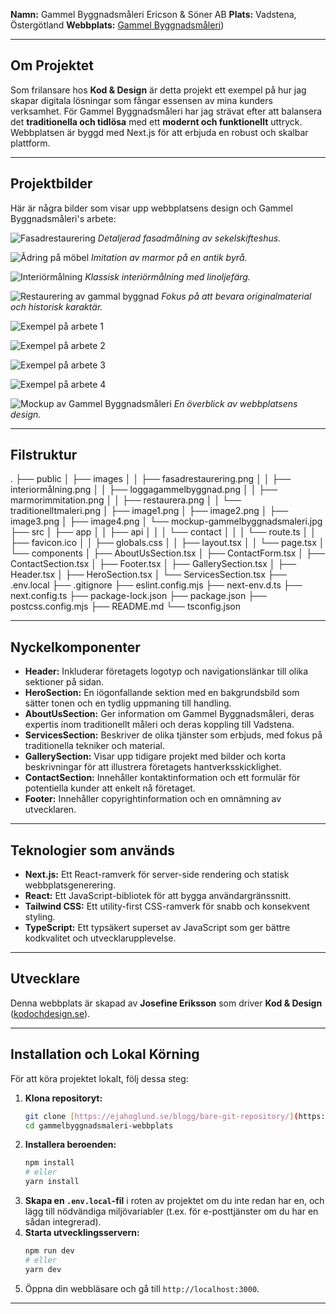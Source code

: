 **Namn:** Gammel Byggnadsmåleri Ericson & Söner AB
**Plats:** Vadstena, Östergötland
**Webbplats:** [Gammel Byggnadsmåleri](https://gammelbyggnadsmaleri.vercel.app/)) 

---

## Om Projektet

Som frilansare hos **Kod & Design** är detta projekt ett exempel på hur jag skapar digitala lösningar som fångar essensen av mina kunders verksamhet. För Gammel Byggnadsmåleri har jag strävat efter att balansera det **traditionella och tidlösa** med ett **modernt och funktionellt** uttryck. Webbplatsen är byggd med Next.js för att erbjuda en robust och skalbar plattform.

---

## Projektbilder

Här är några bilder som visar upp webbplatsens design och Gammel Byggnadsmåleri's arbete:

![Fasadrestaurering](public/images/fasadrestaurering.png)
*Detaljerad fasadmålning av sekelskifteshus.*

![Ådring på möbel](public/images/marmorimmitation.png)
*Imitation av marmor på en antik byrå.*

![Interiörmålning](public/images/interiormålning.png)
*Klassisk interiörmålning med linoljefärg.*

![Restaurering av gammal byggnad](public/images/restaurera.png)
*Fokus på att bevara originalmaterial och historisk karaktär.*

![Exempel på arbete 1](public/image1.png)

![Exempel på arbete 2](public/image2.png)

![Exempel på arbete 3](public/image3.png)

![Exempel på arbete 4](public/image4.png)

![Mockup av Gammel Byggnadsmåleri](public/mockup-gammelbyggnadsmaleri.jpg)
*En överblick av webbplatsens design.*

---

## Filstruktur

.
├── public
│   ├── images
│   │   ├── fasadrestaurering.png
│   │   ├── interiormålning.png
│   │   ├── loggagammelbyggnad.png
│   │   ├── marmorimmitation.png
│   │   ├── restaurera.png
│   │   └── traditionelltmaleri.png
│   ├── image1.png
│   ├── image2.png
│   ├── image3.png
│   ├── image4.png
│   └── mockup-gammelbyggnadsmaleri.jpg
├── src
│   ├── app
│   │   ├── api
│   │   │   └── contact
│   │   │       └── route.ts
│   │   ├── favicon.ico
│   │   ├── globals.css
│   │   ├── layout.tsx
│   │   └── page.tsx
│   └── components
│       ├── AboutUsSection.tsx
│       ├── ContactForm.tsx
│       ├── ContactSection.tsx
│       ├── Footer.tsx
│       ├── GallerySection.tsx
│       ├── Header.tsx
│       ├── HeroSection.tsx
│       └── ServicesSection.tsx
├── .env.local
├── .gitignore
├── eslint.config.mjs
├── next-env.d.ts
├── next.config.ts
├── package-lock.json
├── package.json
├── postcss.config.mjs
├── README.md
└── tsconfig.json


---

## Nyckelkomponenter

* **Header:** Inkluderar företagets logotyp och navigationslänkar till olika sektioner på sidan.
* **HeroSection:** En iögonfallande sektion med en bakgrundsbild som sätter tonen och en tydlig uppmaning till handling.
* **AboutUsSection:** Ger information om Gammel Byggnadsmåleri, deras expertis inom traditionellt måleri och deras koppling till Vadstena.
* **ServicesSection:** Beskriver de olika tjänster som erbjuds, med fokus på traditionella tekniker och material.
* **GallerySection:** Visar upp tidigare projekt med bilder och korta beskrivningar för att illustrera företagets hantverksskicklighet.
* **ContactSection:** Innehåller kontaktinformation och ett formulär för potentiella kunder att enkelt nå företaget.
* **Footer:** Innehåller copyrightinformation och en omnämning av utvecklaren.

---

## Teknologier som används

* **Next.js:** Ett React-ramverk för server-side rendering och statisk webbplatsgenerering.
* **React:** Ett JavaScript-bibliotek för att bygga användargränssnitt.
* **Tailwind CSS:** Ett utility-first CSS-ramverk för snabb och konsekvent styling.
* **TypeScript:** Ett typsäkert superset av JavaScript som ger bättre kodkvalitet och utvecklarupplevelse.

---

## Utvecklare

Denna webbplats är skapad av **Josefine Eriksson** som driver **Kod & Design** ([kodochdesign.se](https://kodochdesign.se)).

---

## Installation och Lokal Körning

För att köra projektet lokalt, följ dessa steg:

1.  **Klona repositoryt:**
    ```bash
    git clone [https://ejahoglund.se/blogg/bare-git-repository/](https://ejahoglund.se/blogg/bare-git-repository/)
    cd gammelbyggnadsmaleri-webbplats
    ```
2.  **Installera beroenden:**
    ```bash
    npm install
    # eller
    yarn install
    ```
3.  **Skapa en `.env.local`-fil** i roten av projektet om du inte redan har en, och lägg till nödvändiga miljövariabler (t.ex. för e-posttjänster om du har en sådan integrerad).
4.  **Starta utvecklingsservern:**
    ```bash
    npm run dev
    # eller
    yarn dev
    ```
5.  Öppna din webbläsare och gå till `http://localhost:3000`.

---

